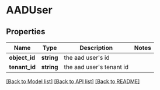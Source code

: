 # AADUser

## Properties
Name | Type | Description | Notes
------------ | ------------- | ------------- | -------------
**object_id** | **string** | the aad user&#39;s id | 
**tenant_id** | **string** | the aad user&#39;s tenant id | 

[[Back to Model list]](../README.md#documentation-for-models) [[Back to API list]](../README.md#documentation-for-api-endpoints) [[Back to README]](../README.md)

